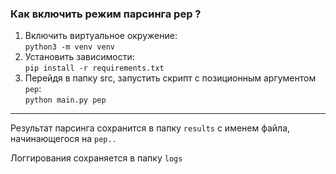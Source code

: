 ### Как включить режим парсинга pep ?
1) Включить виртуальное окружение: <br/>
   `python3 -m venv venv`
2) Установить зависимости: <br/>
   `pip install -r requirements.txt`
3) Перейдя в папку src, запустить скрипт с позиционным аргументом `pep`: <br/>
   `python main.py pep`
---

Результат парсинга сохранится в папку `results` с именем файла, начинающегося на `pep..`

Логгирования сохраняется в папку `logs`
